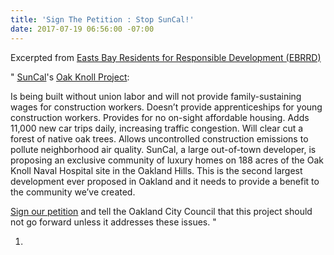 ```yaml
---
title: 'Sign The Petition : Stop SunCal!'
date: 2017-07-19 06:56:00 -07:00
---
```


Excerpted from [Easts Bay Residents for Responsible Development (EBRRD)](http://www.ebrrd.org/sign_our_petition_stop_suncal)

"  [SunCal](http://suncal.com/)'s [Oak Knoll Project](http://www.eastbaytimes.com/2017/02/17/oakland-council-oks-oak-knoll-parcels-sale-talks-amid-affordability-outcry/): 

Is being built without union labor and will not provide family-sustaining wages for construction workers.
Doesn’t provide apprenticeships for young construction workers.
Provides for no on-sight affordable housing.
Adds 11,000 new car trips daily, increasing traffic congestion.
Will clear cut a forest of native oak trees.
Allows uncontrolled construction emissions to pollute neighborhood air quality.
SunCal, a large out-of-town developer, is proposing an exclusive community of luxury homes on 188 acres of the Oak Knoll Naval Hospital site in the Oakland Hills. This is the second largest development ever proposed in Oakland and it needs to provide a benefit to the community we’ve created. 

[Sign our petition](http://www.ebrrd.org/sign_our_petition_stop_suncal) and tell the Oakland City Council that this project should not go forward unless it addresses these issues.  "

 


1. 